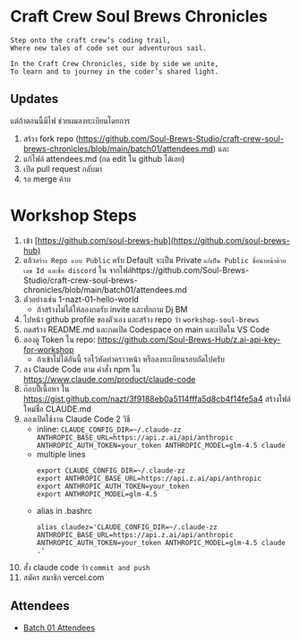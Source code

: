 # Craft Crew Soul Brews Chronicles

    Step onto the craft crew’s coding trail,
    Where new tales of code set our adventurous sail.
    
    In the Craft Crew Chronicles, side by side we unite,
    To learn and to journey in the coder’s shared light.

## Updates

แต่ถ้าตอนนี้มีไฟ  ช่วยผมลงทะเบียนโดยการ

1) สร้าง fork repo (https://github.com/Soul-Brews-Studio/craft-crew-soul-brews-chronicles/blob/main/batch01/attendees.md) และ 
2) แก้ไฟล์ attendees.md (กด edit ใน github ได้เลย)
3) เปิด pull request กลับมา
4) รอ merge ค้าบ

# Workshop Steps

1) เข้า [https://github.com/soul-brews-hub](https://github.com/soul-brews-hub)
2) แล้ว`สร้าง Repo แบบ Public` ครับ Default จะเป็น Private `แก้เป็น Public ชื่อนำหน้าด้วย เลข Id และชื่อ discord` ใน จากไฟล์https://github.com/Soul-Brews-Studio/craft-crew-soul-brews-chronicles/blob/main/batch01/attendees.md
3) ตัวอย่างเช่น 1-nazt-01-hello-world
    - ถ้าสร้างไม่ได้ให้ลองกดรับ invite และทักถาม Dj BM
4) ไปหน้า github profile ของตัวเอง และสร้าง repo ว่า `workshop-soul-brews`
5) กดสร้าง README.md และกดเปิด Codespace on main และเปิดใน VS Code
6) ลองดู Token ใน repo: https://github.com/Soul-Brews-Hub/z.ai-api-key-for-workshop
    - ถ้าเข้าไม่ได้อันนี้ รอไว้หัดทำคราวหน้า หรือลงทะเบียนรอบถัดไปครับ
7) ลง Claude Code ตาม คำสั่ง npm ใน https://www.claude.com/product/claude-code
8) ก๊อบปี้่เนื้อหา ใน https://gist.github.com/nazt/3f9188eb0a5114fffa5d8cb4f14fe5a4 สร้างไฟล์ใหม่ชื่อ CLAUDE.md
9) ลองเปิดใช้งาน Claude Code 2 วิธี
    - ​inline: `CLAUDE_CONFIG_DIR=~/.claude-zz ANTHROPIC_BASE_URL=https://api.z.ai/api/anthropic ANTHROPIC_AUTH_TOKEN=your_token ANTHROPIC_MODEL=glm-4.5 claude`
    - multiple lines
      ```
      export CLAUDE_CONFIG_DIR=~/.claude-zz
      export ANTHROPIC_BASE_URL=https://api.z.ai/api/anthropic
      export ANTHROPIC_AUTH_TOKEN=your_token
      export ANTHROPIC_MODEL=glm-4.5
      ```
    - alias in .bashrc
      ```
      alias claudez='CLAUDE_CONFIG_DIR=~/.claude-zz ANTHROPIC_BASE_URL=https://api.z.ai/api/anthropic ANTHROPIC_AUTH_TOKEN=your_token ANTHROPIC_MODEL=glm-4.5 claude .'
      ```
11) สั่ง claude code ว่า `commit and push`
10) สมัคร สมาชิก vercel.com

## Attendees

- [Batch 01 Attendees](batch01/attendees.md)
